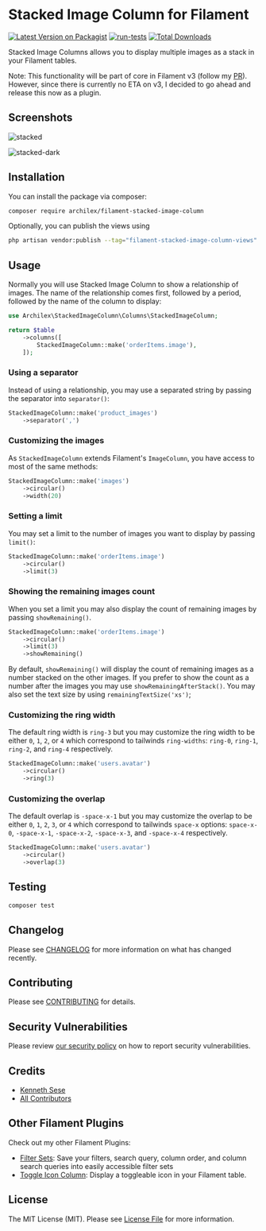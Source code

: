 # Stacked Image Column for Filament

[![Latest Version on Packagist](https://img.shields.io/packagist/v/archilex/filament-stacked-image-column.svg?style=flat-square)](https://packagist.org/packages/archilex/filament-stacked-image-column)
[![run-tests](https://github.com/archilex/filament-stacked-image-column/actions/workflows/run-tests.yml/badge.svg)](https://github.com/archilex/filament-stacked-image-column/actions/workflows/run-tests.yml)
[![Total Downloads](https://img.shields.io/packagist/dt/archilex/filament-stacked-image-column.svg?style=flat-square)](https://packagist.org/packages/archilex/filament-stacked-image-column)

Stacked Image Columns allows you to display multiple images as a stack in your Filament tables. 

Note: This functionality will be part of core in Filament v3 (follow my [PR](https://github.com/filamentphp/filament/pull/6376)). However, since there is currently no ETA on v3, I decided to go ahead and release this now as a plugin.

## Screenshots

![stacked](https://github.com/archilex/filament-stacked-image-column/assets/6097099/df6c51c4-707c-48bb-b120-a7aeb0abe754)

![stacked-dark](https://github.com/archilex/filament-stacked-image-column/assets/6097099/2e121e61-c20d-4972-a649-6c72cfd586b4)

## Installation

You can install the package via composer:

```bash
composer require archilex/filament-stacked-image-column
```

Optionally, you can publish the views using

```bash
php artisan vendor:publish --tag="filament-stacked-image-column-views"
```

## Usage

Normally you will use Stacked Image Column to show a relationship of images. The name of the relationship comes first, followed by a period, followed by the name of the column to display:

```php
use Archilex\StackedImageColumn\Columns\StackedImageColumn;

return $table
    ->columns([
        StackedImageColumn::make('orderItems.image'),
    ]);
```

### Using a separator

Instead of using a relationship, you may use a separated string by passing the separator into `separator()`:

```php
StackedImageColumn::make('product_images')
    ->separator(',')
```

### Customizing the images

As `StackedImageColumn` extends Filament's `ImageColumn`, you have access to most of the same methods:

```php
StackedImageColumn::make('images')
    ->circular()
    ->width(20)
```

### Setting a limit

You may set a limit to the number of images you want to display by passing `limit()`:

```php
StackedImageColumn::make('orderItems.image')
    ->circular()
    ->limit(3)
```

### Showing the remaining images count

When you set a limit you may also display the count of remaining images by passing `showRemaining()`. 

```php
StackedImageColumn::make('orderItems.image')
    ->circular()
    ->limit(3)
    ->showRemaining()
```

By default, `showRemaining()` will display the count of remaining images as a number stacked on the other images. If you prefer to show the count as a number after the images you may use `showRemainingAfterStack()`. You may also set the text size by using `remainingTextSize('xs')`;

### Customizing the ring width

The default ring width is `ring-3` but you may customize the ring width to be either `0`, `1`, `2`, or `4` which correspond to tailwinds `ring-widths`: `ring-0`, `ring-1`, `ring-2`, and `ring-4` respectively.

```php
StackedImageColumn::make('users.avatar')
    ->circular()
    ->ring(3)
```

### Customizing the overlap

The default overlap is `-space-x-1` but you may customize the overlap to be either `0`, `1`, `2`, `3`, or `4` which correspond to tailwinds `space-x` options: `space-x-0`, `-space-x-1`, `-space-x-2`, `-space-x-3`, and `-space-x-4` respectively.

```php
StackedImageColumn::make('users.avatar')
    ->circular()
    ->overlap(3)
```

## Testing

```bash
composer test
```

## Changelog

Please see [CHANGELOG](CHANGELOG.md) for more information on what has changed recently.

## Contributing

Please see [CONTRIBUTING](.github/CONTRIBUTING.md) for details.

## Security Vulnerabilities

Please review [our security policy](../../security/policy) on how to report security vulnerabilities.

## Credits

- [Kenneth Sese](https://github.com/archilex)
- [All Contributors](../../contributors)

## Other Filament Plugins

Check out my other Filament Plugins:

- [Filter Sets](https://filamentphp.com/plugins/filter-sets): Save your filters, search query, column order, and column search queries into easily accessible filter sets
- [Toggle Icon Column](https://filamentphp.com/plugins/toggle-icon-column): Display a toggleable icon in your Filament table.


## License

The MIT License (MIT). Please see [License File](LICENSE.md) for more information.
